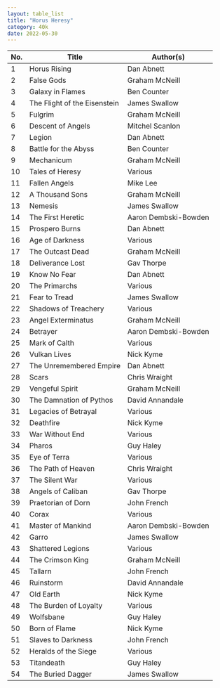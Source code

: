 ```yaml
---
layout: table_list
title: "Horus Heresy"
category: 40k
date: 2022-05-30
---
```

No.|Title|Author(s)
---|---|---
1|Horus Rising|Dan Abnett
2|False Gods|Graham McNeill
3|Galaxy in Flames|Ben Counter
4|The Flight of the Eisenstein|James Swallow
5|Fulgrim|Graham McNeill
6|Descent of Angels|Mitchel Scanlon
7|Legion|Dan Abnett
8|Battle for the Abyss|Ben Counter
9|Mechanicum|Graham McNeill
10|Tales of Heresy|Various
11|Fallen Angels|Mike Lee
12|A Thousand Sons|Graham McNeill
13|Nemesis|James Swallow
14|The First Heretic|Aaron Dembski-Bowden
15|Prospero Burns|Dan Abnett
16|Age of Darkness|Various
17|The Outcast Dead|Graham McNeill
18|Deliverance Lost|Gav Thorpe
19|Know No Fear|Dan Abnett
20|The Primarchs|Various
21|Fear to Tread|James Swallow
22|Shadows of Treachery|Various
23|Angel Exterminatus|Graham McNeill
24|Betrayer|Aaron Dembski-Bowden
25|Mark of Calth|Various
26|Vulkan Lives|Nick Kyme
27|The Unremembered Empire|Dan Abnett
28|Scars|Chris Wraight
29|Vengeful Spirit|Graham McNeill
30|The Damnation of Pythos|David Annandale
31|Legacies of Betrayal|Various
32|Deathfire|Nick Kyme
33|War Without End|Various
34|Pharos|Guy Haley
35|Eye of Terra|Various
36|The Path of Heaven|Chris Wraight
37|The Silent War|Various
38|Angels of Caliban|Gav Thorpe
39|Praetorian of Dorn|John French
40|Corax|Various
41|Master of Mankind|Aaron Dembski-Bowden
42|Garro|James Swallow
43|Shattered Legions|Various
44|The Crimson King|Graham McNeill
45|Tallarn|John French
46|Ruinstorm|David Annandale
47|Old Earth|Nick Kyme
48|The Burden of Loyalty|Various
49|Wolfsbane|Guy Haley
50|Born of Flame|Nick Kyme
51|Slaves to Darkness|John French
52|Heralds of the Siege|Various
53|Titandeath|Guy Haley
54|The Buried Dagger|James Swallow
